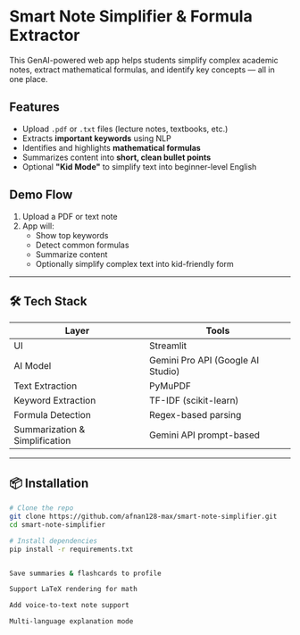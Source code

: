 #  Smart Note Simplifier & Formula Extractor

This GenAI-powered web app helps students simplify complex academic notes, extract mathematical formulas, and identify key concepts — all in one place.

## Features

-  Upload `.pdf` or `.txt` files (lecture notes, textbooks, etc.)
-  Extracts **important keywords** using NLP
-  Identifies and highlights **mathematical formulas**
-  Summarizes content into **short, clean bullet points**
-  Optional **"Kid Mode"** to simplify text into beginner-level English

##  Demo Flow

1. Upload a PDF or text note  
2. App will:
   - Show top keywords
   - Detect common formulas
   - Summarize content
   - Optionally simplify complex text into kid-friendly form

---

## 🛠️ Tech Stack

| Layer | Tools |
|-------|-------|
| UI | Streamlit |
| AI Model | Gemini Pro API (Google AI Studio) |
| Text Extraction | PyMuPDF |
| Keyword Extraction | TF-IDF (scikit-learn) |
| Formula Detection | Regex-based parsing |
| Summarization & Simplification | Gemini API prompt-based |

---

## 📦 Installation

```bash
# Clone the repo
git clone https://github.com/afnan128-max/smart-note-simplifier.git
cd smart-note-simplifier

# Install dependencies
pip install -r requirements.txt


Save summaries & flashcards to profile

Support LaTeX rendering for math

Add voice-to-text note support

Multi-language explanation mode


